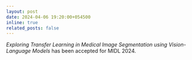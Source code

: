 ```yaml
---
layout: post
date: 2024-04-06 19:20:00+054500
inline: true
related_posts: false
---
```


<i> Exploring Transfer Learning in Medical Image Segmentation using Vision-Language Models </i> has been accepted for MIDL 2024.
